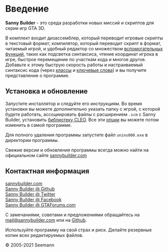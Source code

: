 # Введение

**Sanny Builder** - это среда разработки новых миссий и скриптов для серии игр GTA 3D. 

В комплект входит дизассемблер, который переводит игровые скрипты в текстовый формат; компилятор, который переводит скрипт в формат, читаемый игрой, и удобный редактор со множеством [вспомогательных функций](editor/features.md), таких как подсветка синтаксиса, чтение координат игрока в игре, быстрое перемещение по участкам кода и многое другое. Добавьте к этому быструю скорость работы и настраиваемый синтаксис кода \(через [классы](coding/classes.md) и [ключевые слова](coding/keywords.md)\) и вы получите представление о программе.

## Установка и обновление

Запустите инсталлятор и следуйте его инструкциям. Во время установки вы можете дополнительно указать папку с игрой, с которой будете работать, ассоциировать файлы с расширением `.scm` с Sanny Builder, установить [библиотеку CLEO](https://cleo.li/ru). Все эти [опции](editor/options/) вы можете потом изменить в самой программе.

Для полного удаления программы запустите файл `unins000.exe` в директории программы.

Свежие версии и обновления программы всегда можно найти на официальном сайте [sannybuilder.com](https://sannybuilder.com/)

## Контактная информация

[sannybuilder.com](https://sannybuilder.com/)  
[Sanny Builder @ Github](https://github.com/sannybuilder/dev/issues)  
[Sanny Builder @ Twitter](https://twitter.com/SannyBuilderDev)  
[Sanny Builder @ Facebook](https://facebook.com/SannyBuilder)  
[Sanny Builder @ GTAForums.com](http://gtaforums.com/index.php?showtopic=211077)

С замечаниями, советами и предложениями обращайтесь на [mail@sannybuilder.com](mailto:mail@sannybuilder.com) или на [Github](https://github.com/sannybuilder/dev/issues).

Используйте программу на свой страх и риск. Делайте резервные копии всех редактируемых файлов.

© 2005-2021 Seemann

